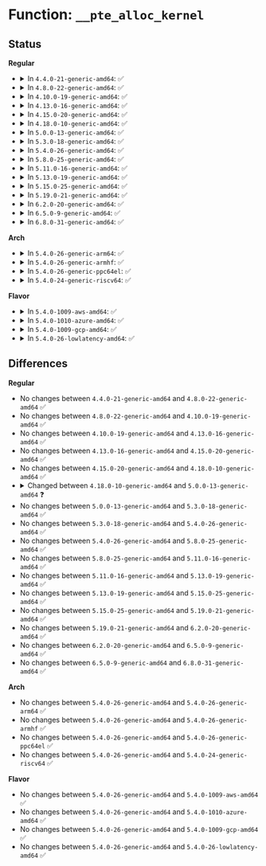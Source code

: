 # Function: <code>__pte_alloc_kernel</code>

## Status
<b>Regular</b>
<ul>
<li>
<details>
<summary>In <code>4.4.0-21-generic-amd64</code>: ✅</summary>

```c
int __pte_alloc_kernel(pmd_t * pmd, long unsigned int address)
```

```json
{
  "name": "__pte_alloc_kernel",
  "collision_type": "Unique Global",
  "inline_type": "No",
  "funcs": [
    {
      "addr": 18446744071580668832,
      "name": "__pte_alloc_kernel",
      "external": true,
      "loc": "mm/memory.c:604",
      "file": "mm/memory.c",
      "inline": "seen, unknown",
      "caller_inline": [],
      "caller_func": []
    }
  ],
  "symbols": [
    {
      "addr": 18446744071580668832,
      "name": "__pte_alloc_kernel",
      "section": ".text",
      "bind": "STB_GLOBAL",
      "size": 225
    }
  ]
}
```
</details>
</li>
<li>
<details>
<summary>In <code>4.8.0-22-generic-amd64</code>: ✅</summary>

```c
int __pte_alloc_kernel(pmd_t * pmd, long unsigned int address)
```

```json
{
  "name": "__pte_alloc_kernel",
  "collision_type": "Unique Global",
  "inline_type": "No",
  "funcs": [
    {
      "addr": 18446744071580778768,
      "name": "__pte_alloc_kernel",
      "external": true,
      "loc": "mm/memory.c:610",
      "file": "mm/memory.c",
      "inline": "seen, unknown",
      "caller_inline": [],
      "caller_func": [
        "mm/memory.c:apply_to_page_range"
      ]
    }
  ],
  "symbols": [
    {
      "addr": 18446744071580778768,
      "name": "__pte_alloc_kernel",
      "section": ".text",
      "bind": "STB_GLOBAL",
      "size": 251
    }
  ]
}
```
</details>
</li>
<li>
<details>
<summary>In <code>4.10.0-19-generic-amd64</code>: ✅</summary>

```c
int __pte_alloc_kernel(pmd_t * pmd, long unsigned int address)
```

```json
{
  "name": "__pte_alloc_kernel",
  "collision_type": "Unique Global",
  "inline_type": "No",
  "funcs": [
    {
      "addr": 18446744071580843488,
      "name": "__pte_alloc_kernel",
      "external": true,
      "loc": "mm/memory.c:612",
      "file": "mm/memory.c",
      "inline": "seen, unknown",
      "caller_inline": [],
      "caller_func": [
        "mm/memory.c:apply_to_page_range",
        "lib/ioremap.c:ioremap_page_range"
      ]
    }
  ],
  "symbols": [
    {
      "addr": 18446744071580843488,
      "name": "__pte_alloc_kernel",
      "section": ".text",
      "bind": "STB_GLOBAL",
      "size": 251
    }
  ]
}
```
</details>
</li>
<li>
<details>
<summary>In <code>4.13.0-16-generic-amd64</code>: ✅</summary>

```c
int __pte_alloc_kernel(pmd_t * pmd, long unsigned int address)
```

```json
{
  "name": "__pte_alloc_kernel",
  "collision_type": "Unique Global",
  "inline_type": "No",
  "funcs": [
    {
      "addr": 18446744071580888960,
      "name": "__pte_alloc_kernel",
      "external": true,
      "loc": "mm/memory.c:677",
      "file": "mm/memory.c",
      "inline": "seen, unknown",
      "caller_inline": [],
      "caller_func": [
        "mm/memory.c:apply_to_page_range",
        "lib/ioremap.c:ioremap_page_range"
      ]
    }
  ],
  "symbols": [
    {
      "addr": 18446744071580888960,
      "name": "__pte_alloc_kernel",
      "section": ".text",
      "bind": "STB_GLOBAL",
      "size": 254
    }
  ]
}
```
</details>
</li>
<li>
<details>
<summary>In <code>4.15.0-20-generic-amd64</code>: ✅</summary>

```c
int __pte_alloc_kernel(pmd_t * pmd, long unsigned int address)
```

```json
{
  "name": "__pte_alloc_kernel",
  "collision_type": "Unique Global",
  "inline_type": "No",
  "funcs": [
    {
      "addr": 18446744071580983536,
      "name": "__pte_alloc_kernel",
      "external": true,
      "loc": "mm/memory.c:679",
      "file": "mm/memory.c",
      "inline": "seen, unknown",
      "caller_inline": [],
      "caller_func": [
        "mm/memory.c:apply_to_page_range",
        "lib/ioremap.c:ioremap_page_range"
      ]
    }
  ],
  "symbols": [
    {
      "addr": 18446744071580983536,
      "name": "__pte_alloc_kernel",
      "section": ".text",
      "bind": "STB_GLOBAL",
      "size": 264
    }
  ]
}
```
</details>
</li>
<li>
<details>
<summary>In <code>4.18.0-10-generic-amd64</code>: ✅</summary>

```c
int __pte_alloc_kernel(pmd_t * pmd, long unsigned int address)
```

```json
{
  "name": "__pte_alloc_kernel",
  "collision_type": "Unique Global",
  "inline_type": "No",
  "funcs": [
    {
      "addr": 18446744071581118224,
      "name": "__pte_alloc_kernel",
      "external": true,
      "loc": "mm/memory.c:694",
      "file": "mm/memory.c",
      "inline": "seen, unknown",
      "caller_inline": [],
      "caller_func": [
        "mm/memory.c:apply_to_page_range",
        "lib/ioremap.c:ioremap_page_range"
      ]
    }
  ],
  "symbols": [
    {
      "addr": 18446744071581118224,
      "name": "__pte_alloc_kernel",
      "section": ".text",
      "bind": "STB_GLOBAL",
      "size": 267
    }
  ]
}
```
</details>
</li>
<li>
<details>
<summary>In <code>5.0.0-13-generic-amd64</code>: ✅</summary>

```c
int __pte_alloc_kernel(pmd_t * pmd)
```

```json
{
  "name": "__pte_alloc_kernel",
  "collision_type": "Unique Global",
  "inline_type": "No",
  "funcs": [
    {
      "addr": 18446744071581197008,
      "name": "__pte_alloc_kernel",
      "external": true,
      "loc": "mm/memory.c:437",
      "file": "mm/memory.c",
      "inline": "seen, unknown",
      "caller_inline": [],
      "caller_func": [
        "mm/memory.c:apply_to_page_range",
        "lib/ioremap.c:ioremap_page_range"
      ]
    }
  ],
  "symbols": [
    {
      "addr": 18446744071581197008,
      "name": "__pte_alloc_kernel",
      "section": ".text",
      "bind": "STB_GLOBAL",
      "size": 267
    }
  ]
}
```
</details>
</li>
<li>
<details>
<summary>In <code>5.3.0-18-generic-amd64</code>: ✅</summary>

```c
int __pte_alloc_kernel(pmd_t * pmd)
```

```json
{
  "name": "__pte_alloc_kernel",
  "collision_type": "Unique Global",
  "inline_type": "No",
  "funcs": [
    {
      "addr": 18446744071581270384,
      "name": "__pte_alloc_kernel",
      "external": true,
      "loc": "mm/memory.c:439",
      "file": "mm/memory.c",
      "inline": "seen, unknown",
      "caller_inline": [],
      "caller_func": [
        "mm/memory.c:apply_to_page_range",
        "lib/ioremap.c:ioremap_pud_range"
      ]
    }
  ],
  "symbols": [
    {
      "addr": 18446744071581270384,
      "name": "__pte_alloc_kernel",
      "section": ".text",
      "bind": "STB_GLOBAL",
      "size": 243
    }
  ]
}
```
</details>
</li>
<li>
<details>
<summary>In <code>5.4.0-26-generic-amd64</code>: ✅</summary>

```c
int __pte_alloc_kernel(pmd_t * pmd)
```

```json
{
  "name": "__pte_alloc_kernel",
  "collision_type": "Unique Global",
  "inline_type": "No",
  "funcs": [
    {
      "addr": 18446744071581329184,
      "name": "__pte_alloc_kernel",
      "external": true,
      "loc": "mm/memory.c:439",
      "file": "mm/memory.c",
      "inline": "seen, unknown",
      "caller_inline": [],
      "caller_func": [
        "mm/memory.c:apply_to_page_range",
        "lib/ioremap.c:ioremap_pud_range"
      ]
    }
  ],
  "symbols": [
    {
      "addr": 18446744071581329184,
      "name": "__pte_alloc_kernel",
      "section": ".text",
      "bind": "STB_GLOBAL",
      "size": 243
    }
  ]
}
```
</details>
</li>
<li>
<details>
<summary>In <code>5.8.0-25-generic-amd64</code>: ✅</summary>

```c
int __pte_alloc_kernel(pmd_t * pmd)
```

```json
{
  "name": "__pte_alloc_kernel",
  "collision_type": "Unique Global",
  "inline_type": "No",
  "funcs": [
    {
      "addr": 18446744071581525824,
      "name": "__pte_alloc_kernel",
      "external": true,
      "loc": "mm/memory.c:457",
      "file": "mm/memory.c",
      "inline": "seen, unknown",
      "caller_inline": [],
      "caller_func": [
        "mm/memory.c:apply_to_pte_range",
        "mm/vmalloc.c:vmap_pte_range",
        "lib/ioremap.c:ioremap_pte_range"
      ]
    }
  ],
  "symbols": [
    {
      "addr": 18446744071581525824,
      "name": "__pte_alloc_kernel",
      "section": ".text",
      "bind": "STB_GLOBAL",
      "size": 243
    }
  ]
}
```
</details>
</li>
<li>
<details>
<summary>In <code>5.11.0-16-generic-amd64</code>: ✅</summary>

```c
int __pte_alloc_kernel(pmd_t * pmd)
```

```json
{
  "name": "__pte_alloc_kernel",
  "collision_type": "Unique Global",
  "inline_type": "No",
  "funcs": [
    {
      "addr": 18446744071581569888,
      "name": "__pte_alloc_kernel",
      "external": true,
      "loc": "mm/memory.c:459",
      "file": "mm/memory.c",
      "inline": "seen, unknown",
      "caller_inline": [],
      "caller_func": [
        "mm/memory.c:apply_to_pte_range",
        "mm/vmalloc.c:vmap_pte_range",
        "mm/ioremap.c:ioremap_pte_range"
      ]
    }
  ],
  "symbols": [
    {
      "addr": 18446744071581569888,
      "name": "__pte_alloc_kernel",
      "section": ".text",
      "bind": "STB_GLOBAL",
      "size": 243
    }
  ]
}
```
</details>
</li>
<li>
<details>
<summary>In <code>5.13.0-19-generic-amd64</code>: ✅</summary>

```c
int __pte_alloc_kernel(pmd_t * pmd)
```

```json
{
  "name": "__pte_alloc_kernel",
  "collision_type": "Unique Global",
  "inline_type": "No",
  "funcs": [
    {
      "addr": 18446744071581591024,
      "name": "__pte_alloc_kernel",
      "external": true,
      "loc": "mm/memory.c:471",
      "file": "mm/memory.c",
      "inline": "seen, unknown",
      "caller_inline": [],
      "caller_func": [
        "mm/memory.c:apply_to_pte_range",
        "mm/vmalloc.c:vmap_pages_pud_range",
        "mm/vmalloc.c:vmap_range_noflush"
      ]
    }
  ],
  "symbols": [
    {
      "addr": 18446744071581591024,
      "name": "__pte_alloc_kernel",
      "section": ".text",
      "bind": "STB_GLOBAL",
      "size": 251
    }
  ]
}
```
</details>
</li>
<li>
<details>
<summary>In <code>5.15.0-25-generic-amd64</code>: ✅</summary>

```c
int __pte_alloc_kernel(pmd_t * pmd)
```

```json
{
  "name": "__pte_alloc_kernel",
  "collision_type": "Unique Global",
  "inline_type": "No",
  "funcs": [
    {
      "addr": 18446744071581857840,
      "name": "__pte_alloc_kernel",
      "external": true,
      "loc": "mm/memory.c:470",
      "file": "mm/memory.c",
      "inline": "seen, unknown",
      "caller_inline": [],
      "caller_func": [
        "mm/memory.c:apply_to_pte_range",
        "mm/vmalloc.c:vmap_pages_pud_range",
        "mm/vmalloc.c:vmap_range_noflush"
      ]
    }
  ],
  "symbols": [
    {
      "addr": 18446744071581857840,
      "name": "__pte_alloc_kernel",
      "section": ".text",
      "bind": "STB_GLOBAL",
      "size": 251
    }
  ]
}
```
</details>
</li>
<li>
<details>
<summary>In <code>5.19.0-21-generic-amd64</code>: ✅</summary>

```c
int __pte_alloc_kernel(pmd_t * pmd)
```

```json
{
  "name": "__pte_alloc_kernel",
  "collision_type": "Unique Global",
  "inline_type": "No",
  "funcs": [
    {
      "addr": 18446744071582252416,
      "name": "__pte_alloc_kernel",
      "external": true,
      "loc": "mm/memory.c:478",
      "file": "mm/memory.c",
      "inline": "seen, unknown",
      "caller_inline": [],
      "caller_func": [
        "mm/memory.c:apply_to_pte_range",
        "mm/vmalloc.c:vmap_pages_pud_range",
        "mm/vmalloc.c:vmap_range_noflush"
      ]
    }
  ],
  "symbols": [
    {
      "addr": 18446744071582252416,
      "name": "__pte_alloc_kernel",
      "section": ".text",
      "bind": "STB_GLOBAL",
      "size": 263
    }
  ]
}
```
</details>
</li>
<li>
<details>
<summary>In <code>6.2.0-20-generic-amd64</code>: ✅</summary>

```c
int __pte_alloc_kernel(pmd_t * pmd)
```

```json
{
  "name": "__pte_alloc_kernel",
  "collision_type": "Unique Global",
  "inline_type": "No",
  "funcs": [
    {
      "addr": 18446744071582743760,
      "name": "__pte_alloc_kernel",
      "external": true,
      "loc": "mm/memory.c:431",
      "file": "mm/memory.c",
      "inline": "seen, unknown",
      "caller_inline": [],
      "caller_func": [
        "mm/memory.c:apply_to_pte_range",
        "mm/vmalloc.c:vmap_pages_pud_range",
        "mm/vmalloc.c:vmap_range_noflush"
      ]
    }
  ],
  "symbols": [
    {
      "addr": 18446744071582743760,
      "name": "__pte_alloc_kernel",
      "section": ".text",
      "bind": "STB_GLOBAL",
      "size": 263
    }
  ]
}
```
</details>
</li>
<li>
<details>
<summary>In <code>6.5.0-9-generic-amd64</code>: ✅</summary>

```c
int __pte_alloc_kernel(pmd_t * pmd)
```

```json
{
  "name": "__pte_alloc_kernel",
  "collision_type": "Unique Global",
  "inline_type": "No",
  "funcs": [
    {
      "addr": 18446744071582960192,
      "name": "__pte_alloc_kernel",
      "external": true,
      "loc": "mm/memory.c:450",
      "file": "mm/memory.c",
      "inline": "seen, unknown",
      "caller_inline": [],
      "caller_func": [
        "mm/memory.c:apply_to_pte_range",
        "mm/vmalloc.c:vmap_pages_pud_range",
        "mm/vmalloc.c:vmap_range_noflush"
      ]
    }
  ],
  "symbols": [
    {
      "addr": 18446744071582960192,
      "name": "__pte_alloc_kernel",
      "section": ".text",
      "bind": "STB_GLOBAL",
      "size": 263
    }
  ]
}
```
</details>
</li>
<li>
<details>
<summary>In <code>6.8.0-31-generic-amd64</code>: ✅</summary>

```c
int __pte_alloc_kernel(pmd_t * pmd)
```

```json
{
  "name": "__pte_alloc_kernel",
  "collision_type": "Unique Global",
  "inline_type": "No",
  "funcs": [
    {
      "addr": 18446744071583137584,
      "name": "__pte_alloc_kernel",
      "external": true,
      "loc": "mm/memory.c:450",
      "file": "mm/memory.c",
      "inline": "seen, unknown",
      "caller_inline": [],
      "caller_func": [
        "mm/memory.c:apply_to_pte_range",
        "mm/vmalloc.c:vmap_pages_pud_range",
        "mm/vmalloc.c:vmap_range_noflush"
      ]
    }
  ],
  "symbols": [
    {
      "addr": 18446744071583137584,
      "name": "__pte_alloc_kernel",
      "section": ".text",
      "bind": "STB_GLOBAL",
      "size": 358
    }
  ]
}
```
</details>
</li>
</ul>
<b>Arch</b>
<ul>
<li>
<details>
<summary>In <code>5.4.0-26-generic-arm64</code>: ✅</summary>

```c
int __pte_alloc_kernel(pmd_t * pmd)
```

```json
{
  "name": "__pte_alloc_kernel",
  "collision_type": "Unique Global",
  "inline_type": "No",
  "funcs": [
    {
      "addr": 18446603336492736752,
      "name": "__pte_alloc_kernel",
      "external": true,
      "loc": "mm/memory.c:439",
      "file": "mm/memory.c",
      "inline": "seen, unknown",
      "caller_inline": [],
      "caller_func": [
        "mm/memory.c:apply_to_page_range",
        "lib/ioremap.c:ioremap_page_range"
      ]
    }
  ],
  "symbols": [
    {
      "addr": 18446603336492736752,
      "name": "__pte_alloc_kernel",
      "section": ".text",
      "bind": "STB_GLOBAL",
      "size": 316
    }
  ]
}
```
</details>
</li>
<li>
<details>
<summary>In <code>5.4.0-26-generic-armhf</code>: ✅</summary>

```c
int __pte_alloc_kernel(pmd_t * pmd)
```

```json
{
  "name": "__pte_alloc_kernel",
  "collision_type": "Unique Global",
  "inline_type": "No",
  "funcs": [
    {
      "addr": 3226566868,
      "name": "__pte_alloc_kernel",
      "external": true,
      "loc": "mm/memory.c:439",
      "file": "mm/memory.c",
      "inline": "seen, unknown",
      "caller_inline": [],
      "caller_func": [
        "mm/memory.c:apply_to_page_range",
        "lib/ioremap.c:ioremap_page_range"
      ]
    }
  ],
  "symbols": [
    {
      "addr": 3226566868,
      "name": "__pte_alloc_kernel",
      "section": ".text",
      "bind": "STB_GLOBAL",
      "size": 216
    }
  ]
}
```
</details>
</li>
<li>
<details>
<summary>In <code>5.4.0-26-generic-ppc64el</code>: ✅</summary>

```c
int __pte_alloc_kernel(pmd_t * pmd)
```

```json
{
  "name": "__pte_alloc_kernel",
  "collision_type": "Unique Global",
  "inline_type": "No",
  "funcs": [
    {
      "addr": 13835058055286086240,
      "name": "__pte_alloc_kernel",
      "external": true,
      "loc": "mm/memory.c:439",
      "file": "mm/memory.c",
      "inline": "seen, unknown",
      "caller_inline": [],
      "caller_func": [
        "arch/powerpc/mm/book3s64/hash_pgtable.c:hash__map_kernel_page",
        "arch/powerpc/mm/book3s64/radix_pgtable.c:__map_kernel_page",
        "mm/memory.c:apply_to_page_range",
        "mm/vmalloc.c:vmap_page_range_noflush",
        "lib/ioremap.c:ioremap_pud_range"
      ]
    }
  ],
  "symbols": [
    {
      "addr": 13835058055286086240,
      "name": "__pte_alloc_kernel",
      "section": ".text",
      "bind": "STB_GLOBAL",
      "size": 328
    }
  ]
}
```
</details>
</li>
<li>
<details>
<summary>In <code>5.4.0-24-generic-riscv64</code>: ✅</summary>

```c
int __pte_alloc_kernel(pmd_t * pmd)
```

```json
{
  "name": "__pte_alloc_kernel",
  "collision_type": "Unique Global",
  "inline_type": "No",
  "funcs": [
    {
      "addr": 18446743936272724754,
      "name": "__pte_alloc_kernel",
      "external": true,
      "loc": "mm/memory.c:439",
      "file": "mm/memory.c",
      "inline": "seen, unknown",
      "caller_inline": [],
      "caller_func": [
        "mm/memory.c:apply_to_page_range",
        "lib/ioremap.c:ioremap_page_range"
      ]
    }
  ],
  "symbols": [
    {
      "addr": 18446743936272724754,
      "name": "__pte_alloc_kernel",
      "section": ".text",
      "bind": "STB_GLOBAL",
      "size": 196
    }
  ]
}
```
</details>
</li>
</ul>
<b>Flavor</b>
<ul>
<li>
<details>
<summary>In <code>5.4.0-1009-aws-amd64</code>: ✅</summary>

```c
int __pte_alloc_kernel(pmd_t * pmd)
```

```json
{
  "name": "__pte_alloc_kernel",
  "collision_type": "Unique Global",
  "inline_type": "No",
  "funcs": [
    {
      "addr": 18446744071581298032,
      "name": "__pte_alloc_kernel",
      "external": true,
      "loc": "mm/memory.c:439",
      "file": "mm/memory.c",
      "inline": "seen, unknown",
      "caller_inline": [],
      "caller_func": [
        "mm/memory.c:apply_to_page_range",
        "lib/ioremap.c:ioremap_pud_range"
      ]
    }
  ],
  "symbols": [
    {
      "addr": 18446744071581298032,
      "name": "__pte_alloc_kernel",
      "section": ".text",
      "bind": "STB_GLOBAL",
      "size": 243
    }
  ]
}
```
</details>
</li>
<li>
<details>
<summary>In <code>5.4.0-1010-azure-amd64</code>: ✅</summary>

```c
int __pte_alloc_kernel(pmd_t * pmd)
```

```json
{
  "name": "__pte_alloc_kernel",
  "collision_type": "Unique Global",
  "inline_type": "No",
  "funcs": [
    {
      "addr": 18446744071581243152,
      "name": "__pte_alloc_kernel",
      "external": true,
      "loc": "mm/memory.c:439",
      "file": "mm/memory.c",
      "inline": "seen, unknown",
      "caller_inline": [],
      "caller_func": [
        "mm/memory.c:apply_to_page_range",
        "lib/ioremap.c:ioremap_pud_range"
      ]
    }
  ],
  "symbols": [
    {
      "addr": 18446744071581243152,
      "name": "__pte_alloc_kernel",
      "section": ".text",
      "bind": "STB_GLOBAL",
      "size": 162
    }
  ]
}
```
</details>
</li>
<li>
<details>
<summary>In <code>5.4.0-1009-gcp-amd64</code>: ✅</summary>

```c
int __pte_alloc_kernel(pmd_t * pmd)
```

```json
{
  "name": "__pte_alloc_kernel",
  "collision_type": "Unique Global",
  "inline_type": "No",
  "funcs": [
    {
      "addr": 18446744071581289232,
      "name": "__pte_alloc_kernel",
      "external": true,
      "loc": "mm/memory.c:439",
      "file": "mm/memory.c",
      "inline": "seen, unknown",
      "caller_inline": [],
      "caller_func": [
        "mm/memory.c:apply_to_page_range",
        "lib/ioremap.c:ioremap_pud_range"
      ]
    }
  ],
  "symbols": [
    {
      "addr": 18446744071581289232,
      "name": "__pte_alloc_kernel",
      "section": ".text",
      "bind": "STB_GLOBAL",
      "size": 243
    }
  ]
}
```
</details>
</li>
<li>
<details>
<summary>In <code>5.4.0-26-lowlatency-amd64</code>: ✅</summary>

```c
int __pte_alloc_kernel(pmd_t * pmd)
```

```json
{
  "name": "__pte_alloc_kernel",
  "collision_type": "Unique Global",
  "inline_type": "No",
  "funcs": [
    {
      "addr": 18446744071581353360,
      "name": "__pte_alloc_kernel",
      "external": true,
      "loc": "mm/memory.c:439",
      "file": "mm/memory.c",
      "inline": "seen, unknown",
      "caller_inline": [],
      "caller_func": [
        "mm/memory.c:apply_to_page_range",
        "lib/ioremap.c:ioremap_pud_range"
      ]
    }
  ],
  "symbols": [
    {
      "addr": 18446744071581353360,
      "name": "__pte_alloc_kernel",
      "section": ".text",
      "bind": "STB_GLOBAL",
      "size": 255
    }
  ]
}
```
</details>
</li>
</ul>

## Differences
<b>Regular</b>
<ul>
<li>
No changes between <code>4.4.0-21-generic-amd64</code> and <code>4.8.0-22-generic-amd64</code> ✅
</li>
<li>
No changes between <code>4.8.0-22-generic-amd64</code> and <code>4.10.0-19-generic-amd64</code> ✅
</li>
<li>
No changes between <code>4.10.0-19-generic-amd64</code> and <code>4.13.0-16-generic-amd64</code> ✅
</li>
<li>
No changes between <code>4.13.0-16-generic-amd64</code> and <code>4.15.0-20-generic-amd64</code> ✅
</li>
<li>
No changes between <code>4.15.0-20-generic-amd64</code> and <code>4.18.0-10-generic-amd64</code> ✅
</li>
<li>
<details>
<summary>Changed between <code>4.18.0-10-generic-amd64</code> and <code>5.0.0-13-generic-amd64</code> ❓</summary>
<ul>
<li>
<b>Param removed. </b>
<code>long unsigned int address</code>
</li>
</ul>
</details>
</li>
<li>
No changes between <code>5.0.0-13-generic-amd64</code> and <code>5.3.0-18-generic-amd64</code> ✅
</li>
<li>
No changes between <code>5.3.0-18-generic-amd64</code> and <code>5.4.0-26-generic-amd64</code> ✅
</li>
<li>
No changes between <code>5.4.0-26-generic-amd64</code> and <code>5.8.0-25-generic-amd64</code> ✅
</li>
<li>
No changes between <code>5.8.0-25-generic-amd64</code> and <code>5.11.0-16-generic-amd64</code> ✅
</li>
<li>
No changes between <code>5.11.0-16-generic-amd64</code> and <code>5.13.0-19-generic-amd64</code> ✅
</li>
<li>
No changes between <code>5.13.0-19-generic-amd64</code> and <code>5.15.0-25-generic-amd64</code> ✅
</li>
<li>
No changes between <code>5.15.0-25-generic-amd64</code> and <code>5.19.0-21-generic-amd64</code> ✅
</li>
<li>
No changes between <code>5.19.0-21-generic-amd64</code> and <code>6.2.0-20-generic-amd64</code> ✅
</li>
<li>
No changes between <code>6.2.0-20-generic-amd64</code> and <code>6.5.0-9-generic-amd64</code> ✅
</li>
<li>
No changes between <code>6.5.0-9-generic-amd64</code> and <code>6.8.0-31-generic-amd64</code> ✅
</li>
</ul>
<b>Arch</b>
<ul>
<li>
No changes between <code>5.4.0-26-generic-amd64</code> and <code>5.4.0-26-generic-arm64</code> ✅
</li>
<li>
No changes between <code>5.4.0-26-generic-amd64</code> and <code>5.4.0-26-generic-armhf</code> ✅
</li>
<li>
No changes between <code>5.4.0-26-generic-amd64</code> and <code>5.4.0-26-generic-ppc64el</code> ✅
</li>
<li>
No changes between <code>5.4.0-26-generic-amd64</code> and <code>5.4.0-24-generic-riscv64</code> ✅
</li>
</ul>
<b>Flavor</b>
<ul>
<li>
No changes between <code>5.4.0-26-generic-amd64</code> and <code>5.4.0-1009-aws-amd64</code> ✅
</li>
<li>
No changes between <code>5.4.0-26-generic-amd64</code> and <code>5.4.0-1010-azure-amd64</code> ✅
</li>
<li>
No changes between <code>5.4.0-26-generic-amd64</code> and <code>5.4.0-1009-gcp-amd64</code> ✅
</li>
<li>
No changes between <code>5.4.0-26-generic-amd64</code> and <code>5.4.0-26-lowlatency-amd64</code> ✅
</li>
</ul>
